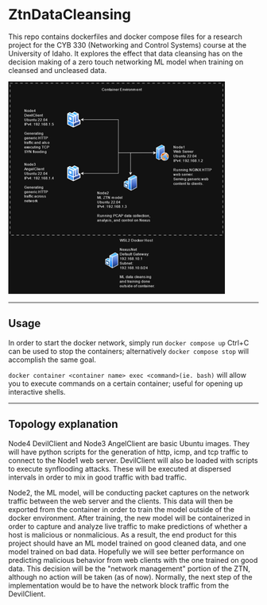 # ZtnDataCleansing
This repo contains dockerfiles and docker compose files for a research project for the CYB 330 (Networking and Control Systems) course at the University of Idaho.
It explores the effect that data cleansing has on the decision making of a zero touch networking ML model when training on cleansed and uncleased data.

![ZTN network topology of containers](./ZtnNetworkTopology.png "Container network topology")

***
## Usage
In order to start the docker network, simply run `docker compose up`
Ctrl+C can be used to stop the containers; alternatively `docker compose stop` will accomplish the same goal.

`docker container <container name> exec <command>(ie. bash)` will allow you to execute commands on a certain container; useful for opening up interactive shells.

***
## Topology explanation
Node4 DevilClient and Node3 AngelClient are basic Ubuntu images.
They will have python scripts for the generation of http, icmp, and tcp traffic to connect to the Node1 web server.
DevilClient will also be loaded with scripts to execute synflooding attacks.
These will be executed at dispersed intervals in order to mix in good traffic with bad traffic.

Node2, the ML model, will be conducting packet captures on the network traffic between the web server and the clients.
This data will then be exported from the container in order to train the model outside of the docker environment.
After training, the new model will be containerized in order to capture and analyze live traffic to make predictions of whether a host is malicious or nonmalicious.
As a result, the end product for this project should have an ML model trained on good cleaned data, and one model trained on bad data.
Hopefully we will see better performance on predicting malicious behavior from web clients with the one trained on good data.
This decision will be the "network management" portion of the ZTN, although no action will be taken (as of now).
Normally, the next step of the implementation would be to have the network block traffic from the DevilClient.
